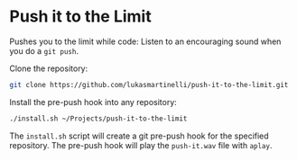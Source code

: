 Push it to the Limit
====================

Pushes you to the limit while code: Listen to an encouraging sound
when you do a `git push`.

Clone the repository:

```bash
git clone https://github.com/lukasmartinelli/push-it-to-the-limit.git
```

Install the pre-push hook into any repository:

```bash
./install.sh ~/Projects/push-it-to-the-limit
```

The `install.sh` script will create a git pre-push hook for the specified
repository. The pre-push hook will play the `push-it.wav` file with `aplay`.
